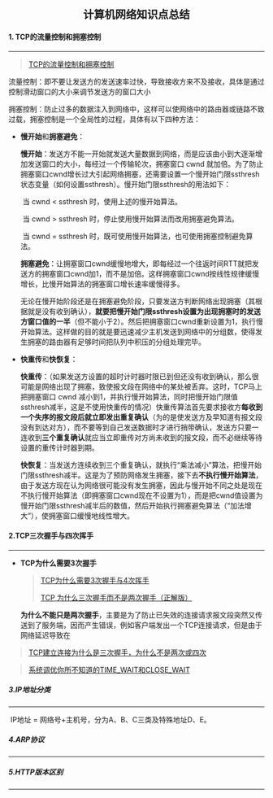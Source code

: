 <h2 align="center">计算机网络知识点总结</h2>

#### 1. TCP的流量控制和拥塞控制

------

> [TCP的流量控制和拥塞控制](https://blog.csdn.net/yechaodechuntian/article/details/25429143 )

流量控制：即不要让发送方的发送速率过快，导致接收方来不及接收，具体是通过控制滑动窗口的大小来调节发送方的窗口大小

拥塞控制：防止过多的数据注入到网络中，这样可以使网络中的路由器或链路不致过载，拥塞控制是一个全局性的过程，具体有以下四种方法：

- **慢开始**和**拥塞避免**：

  **慢开始**：发送方不能一开始就发送大量数据到网络，而是应该由小到大逐渐增加发送窗口的大小，每经过一个传输轮次，拥塞窗口 cwnd 就加倍。为了防止拥塞窗口cwnd增长过大引起网络拥塞，还需要设置一个慢开始门限ssthresh状态变量（如何设置ssthresh）。慢开始门限ssthresh的用法如下：

  ​    当 cwnd < ssthresh 时，使用上述的慢开始算法。

  ​    当 cwnd > ssthresh 时，停止使用慢开始算法而改用拥塞避免算法。

  ​    当 cwnd = ssthresh 时，既可使用慢开始算法，也可使用拥塞控制避免算法。

  **拥塞避免**：让拥塞窗口cwnd缓慢地增大，即每经过一个往返时间RTT就把发送方的拥塞窗口cwnd加1，而不是加倍。这样拥塞窗口cwnd按线性规律缓慢增长，比慢开始算法的拥塞窗口增长速率缓慢得多。

  无论在慢开始阶段还是在拥塞避免阶段，只要发送方判断网络出现拥塞（其根据就是没有收到确认），**就要把慢开始门限ssthresh设置为出现拥塞时的发送方窗口值的一半**（但不能小于2）。然后把拥塞窗口cwnd重新设置为1，执行慢开始算法。这样做的目的就是要迅速减少主机发送到网络中的分组数，使得发生拥塞的路由器有足够时间把队列中积压的分组处理完毕。

- **快重传**和**快恢复**：

  **快重传**：（如果发送方设置的超时计时器时限已到但还没有收到确认，那么很可能是网络出现了拥塞，致使报文段在网络中的某处被丢弃。这时，TCP马上把拥塞窗口 cwnd 减小到1，并执行慢开始算法，同时把慢开始门限值ssthresh减半，这是不使用快重传的情况）快重传算法首先要求接收方**每收到一个失序的报文段后就立即发出重复确认**（为的是使发送方及早知道有报文段没有到达对方），而不要等到自己发送数据时才进行捎带确认，发送方只要一连收到**三个重复确认**就应当立即重传对方尚未收到的报文段，而不必继续等待设置的重传计时器到期。

  **快恢复**：当发送方连续收到三个重复确认，就执行“乘法减小”算法，把慢开始门限ssthresh减半。这是为了预防网络发生拥塞，接下去**不执行慢开始算法**，由于发送方现在认为网络很可能没有发生拥塞，因此与慢开始不同之处是现在不执行慢开始算法（即拥塞窗口cwnd现在不设置为1），而是把cwnd值设置为慢开始门限ssthresh减半后的数值，然后开始执行拥塞避免算法（“加法增大”），使拥塞窗口缓慢地线性增大。

#### 2.TCP三次握手与四次挥手

---

- **TCP为什么需要3次握手**

  > [TCP为什么需要3次握手与4次挥手](https://blog.csdn.net/xifeijian/article/details/12777187)
  >
  > [TCP 为什么三次握手而不是两次握手（正解版）](https://blog.csdn.net/lengxiao1993/article/details/82771768)

  **为什么不能只是两次握手**，主要是为了防止已失效的连接请求报文段突然又传送到了服务端，因而产生错误，例如客户端发出一个TCP连接请求，但是由于网络延迟导致在

>[TCP建立连接为什么是三次握手，为什么不是两次或四次](https://blog.csdn.net/to_be_better/article/details/54885684)

>[系统调优你所不知道的TIME_WAIT和CLOSE_WAIT](https://zhuanlan.zhihu.com/p/40013724 )

##### 3.IP地址分类

***

​	IP地址 = 网络号+主机号，分为A、B、C三类及特殊地址D、E。

##### 4.ARP协议

***

##### 5.HTTP版本区别

***

##### 

